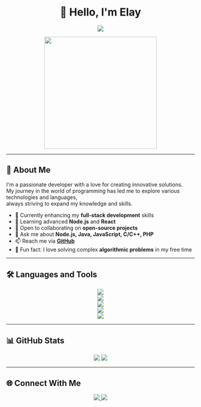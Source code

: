 <h1 align="center">👋 Hello, I'm Elay</h1>

<p align="center">
  <img src="https://readme-typing-svg.herokuapp.com?lines=Full+Stack+Developer;Always+learning+new+things;Passionate+about+coding💻;Lifelong+learner📚&center=true&width=500&height=45" />
</p>

<p align="center">
  <img src="https://media.giphy.com/media/26tn33aiTi1jkl6H6/giphy.gif" width="300" />
</p>

---

## 🚀 About Me

I'm a passionate developer with a love for creating innovative solutions.  
My journey in the world of programming has led me to explore various technologies and languages,  
always striving to expand my knowledge and skills.

- 🌱 Currently enhancing my **full-stack development** skills  
- 🌿 Learning advanced **Node.js** and **React**  
- 🤝 Open to collaborating on **open-source projects**  
- 💬 Ask me about **Node.js, Java, JavaScript, C/C++, PHP**  
- 📫 Reach me via [**GitHub**](https://github.com/elaylevy123)  
- 🧠 Fun fact: I love solving complex **algorithmic problems** in my free time  

---

## 🛠️ Languages and Tools

<div align="center">
  <img src="https://skillicons.dev/icons?i=js,ts,java,cpp,cs,c&theme=light" /><br>
  <img src="https://skillicons.dev/icons?i=react,php,nodejs,express,nextjs,bots&theme=light" /><br>
  <img src="https://skillicons.dev/icons?i=aws,dotnet,electron,ai,html,css&theme=light" /><br>
  <img src="https://skillicons.dev/icons?i=jquery,tailwind,mongodb,mysql,postgres,git&theme=light" /><br>
  <img src="https://skillicons.dev/icons?i=github,postman,linux,py,laravel,spring&theme=light" />
</div>

---

## 📊 GitHub Stats

<p align="center">
  <img src="https://github-readme-stats.vercel.app/api?username=elaylevy123&show_icons=true&theme=radical" />
  <img src="https://github-readme-stats.vercel.app/api/top-langs/?username=elaylevy123&layout=compact&theme=radical" />
</p>

---

## 🌐 Connect With Me

<p align="center">
  <a href="https://github.com/elaylevy123">
    <img src="https://img.shields.io/badge/GitHub-181717?style=for-the-badge&logo=github&logoColor=white" />
  </a>
  <a href="mailto:elaylevi2@gmail.com">
    <img src="https://img.shields.io/badge/Email-D14836?style=for-the-badge&logo=gmail&logoColor=white" />
  </a>
</p>

